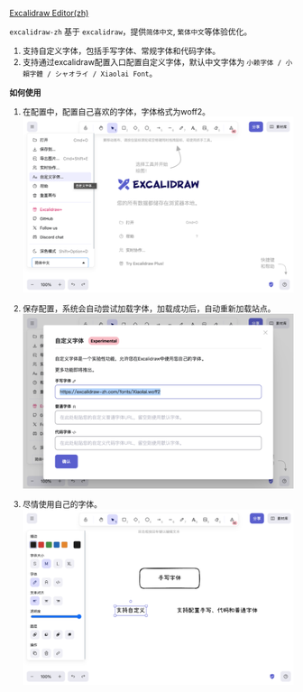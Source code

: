 <a href="https://excalidraw-zh.com/">Excalidraw Editor(zh)</a>

`excalidraw-zh` 基于 `excalidraw`，提供`简体中文`, `繁体中文`等体验优化。

1. 支持自定义字体，包括手写字体、常规字体和代码字体。
2. 支持通过excalidraw配置入口配置自定义字体，默认中文字体为 `小赖字体 / 小賴字體 / シャオライ / Xiaolai Font`。

**如何使用** 
1. 在配置中，配置自己喜欢的字体，字体格式为woff2。
 ![guide-custom-fonts](../readme-zh/guide-custom-fonts.png)

2. 保存配置，系统会自动尝试加载字体，加载成功后，自动重新加载站点。
 ![setting-custom-fonts](../readme-zh/setting-custom-fonts.png)

3. 尽情使用自己的字体。
 ![setting-custom-fonts](../readme-zh/use-custom-fonts.png)
